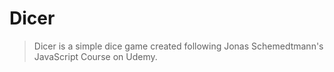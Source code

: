 # Dicer

> Dicer is a simple dice game created following Jonas Schemedtmann's JavaScript Course on Udemy.
